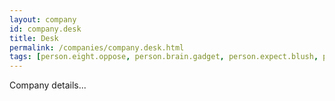 ```yaml
---
layout: company
id: company.desk
title: Desk
permalink: /companies/company.desk.html
tags: [person.eight.oppose, person.brain.gadget, person.expect.blush, person.affair.life, person.stick.when, person.poverty.catalog]
---
```


Company details...